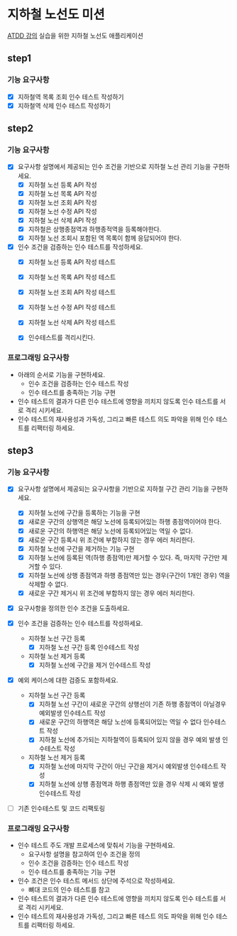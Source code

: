 # 지하철 노선도 미션
[ATDD 강의](https://edu.nextstep.camp/c/R89PYi5H) 실습을 위한 지하철 노선도 애플리케이션

## step1
### 기능 요구사항
- [x] 지하철역 목록 조회 인수 테스트 작성하기
- [x] 지하철역 삭제 인수 테스트 작성하기

## step2
### 기능 요구사항
- [x] 요구사항 설명에서 제공되는 인수 조건을 기반으로 지하철 노선 관리 기능을 구현하세요.
  - [x] 지하철 노선 등록 API 작성
  - [x] 지하철 노선 목록 API 작성
  - [x] 지하철 노선 조회 API 작성
  - [x] 지하철 노선 수정 API 작성
  - [x] 지하철 노선 삭제 API 작성
  - [x] 지하철은 상행종점역과 하행종적역을 등록해야한다.
  - [x] 지하철 노선 조회시 포함된 역 목록이 함께 응답되어야 한다.
- [x] 인수 조건을 검증하는 인수 테스트를 작성하세요.
  - [x] 지하철 노선 등록 API 작성 테스트
  - [x] 지하철 노선 목록 API 작성 테스트
  - [x] 지하철 노선 조회 API 작성 테스트
  - [x] 지하철 노선 수정 API 작성 테스트
  - [x] 지하철 노선 삭제 API 작성 테스트
  - [x] 인수테스트를 격리시킨다.


### 프로그래밍 요구사항
- 아래의 순서로 기능을 구현하세요.
  - 인수 조건을 검증하는 인수 테스트 작성
  - 인수 테스트를 충족하는 기능 구현
- 인수 테스트의 결과가 다른 인수 테스트에 영향을 끼치지 않도록 인수 테스트를 서로 격리 시키세요.
- 인수 테스트의 재사용성과 가독성, 그리고 빠른 테스트 의도 파악을 위해 인수 테스트를 리팩터링 하세요.

## step3
### 기능 요구사항
- [x] 요구사항 설명에서 제공되는 요구사항을 기반으로 지하철 구간 관리 기능을 구현하세요.
  - [x] 지하철 노선에 구간을 등록하는 기능을 구현
  - [x] 새로운 구간의 상행역은 해당 노선에 등록되어있는 하행 종점역이어야 한다.
  - [x] 새로운 구간의 하행역은 해당 노선에 등록되어있는 역일 수 없다.
  - [x] 새로운 구간 등록시 위 조건에 부합하지 않는 경우 에러 처리한다.
  - [x] 지하철 노선에 구간을 제거하는 기능 구현
  - [x] 지하철 노선에 등록된 역(하행 종점역)만 제거할 수 있다. 즉, 마지막 구간만 제거할 수 있다.
  - [x] 지하철 노선에 상행 종점역과 하행 종점역만 있는 경우(구간이 1개인 경우) 역을 삭제할 수 없다.
  - [x] 새로운 구간 제거시 위 조건에 부합하지 않는 경우 에러 처리한다.
- [x] 요구사항을 정의한 인수 조건을 도출하세요.
- [x] 인수 조건을 검증하는 인수 테스트를 작성하세요.
  - 지하철 노선 구간 등록
    - [x] 지하철 노선 구간 등록 인수테스트 작성
  - 지하철 노선 제거 등록
    - [x] 지하철 노선에 구간을 제거 인수테스트 작성
- [x] 예외 케이스에 대한 검증도 포함하세요.
  - 지하철 노선 구간 등록
    - [x] 지하철 노선 구간이 새로운 구간의 상행선이 기존 하행 종점역이 아닐경우 예외발생 인수테스트 작성
    - [x] 새로운 구간의 하행역은 해당 노선에 등록되어있는 역일 수 없다 인수테스트 작성
    - [x] 지하철 노선에 추가되는 지하철역이 등록되어 있지 않을 경우 예외 발생 인수테스트 작성
  - 지하철 노선 제거 등록
    - [x] 지하철 노선에 마지막 구간이 아닌 구간을 제거시 예외발생 인수테스트 작성
    - [x] 지하철 노선에 상행 종점역과 하행 종점역만 있을 경우 삭제 시 예외 발생 인수테스트 작성
- [ ] 기존 인수테스트 및 코드 리팩토링


### 프로그래밍 요구사항
- 인수 테스트 주도 개발 프로세스에 맞춰서 기능을 구현하세요.
  - 요구사항 설명을 참고하여 인수 조건을 정의
  - 인수 조건을 검증하는 인수 테스트 작성
  - 인수 테스트를 충족하는 기능 구현
- 인수 조건은 인수 테스트 메서드 상단에 주석으로 작성하세요.
  - 뼈대 코드의 인수 테스트를 참고
- 인수 테스트의 결과가 다른 인수 테스트에 영향을 끼치지 않도록 인수 테스트를 서로 격리 시키세요.
- 인수 테스트의 재사용성과 가독성, 그리고 빠른 테스트 의도 파악을 위해 인수 테스트를 리팩터링 하세요.